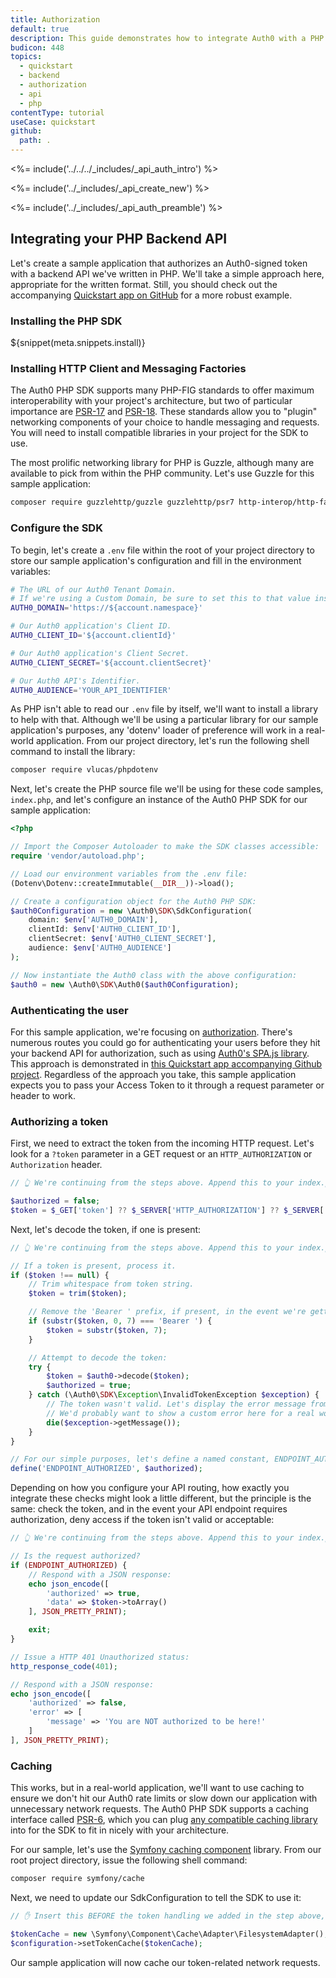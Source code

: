 ```yaml
---
title: Authorization
default: true
description: This guide demonstrates how to integrate Auth0 with a PHP backend API using the Auth0 PHP SDK.
budicon: 448
topics:
  - quickstart
  - backend
  - authorization
  - api
  - php
contentType: tutorial
useCase: quickstart
github:
  path: .
---
```


<%= include('../../../_includes/_api_auth_intro') %>

<%= include('../_includes/_api_create_new') %>

<%= include('../_includes/_api_auth_preamble') %>

## Integrating your PHP Backend API

Let's create a sample application that authorizes an Auth0-signed token with a backend API we've written in PHP. We'll take a simple approach here, appropriate for the written format. Still, you should check out the accompanying [Quickstart app on GitHub](https://github.com/auth0-samples/auth0-php-api-samples/) for a more robust example.

### Installing the PHP SDK

${snippet(meta.snippets.install)}

### Installing HTTP Client and Messaging Factories

The Auth0 PHP SDK supports many PHP-FIG standards to offer maximum interoperability with your project's architecture, but two of particular importance are [PSR-17](https://www.php-fig.org/psr/psr-17/) and [PSR-18](https://www.php-fig.org/psr/psr-18/). These standards allow you to "plugin" networking components of your choice to handle messaging and requests. You will need to install compatible libraries in your project for the SDK to use.

The most prolific networking library for PHP is Guzzle, although many are available to pick from within the PHP community. Let's use Guzzle for this sample application:

```sh
composer require guzzlehttp/guzzle guzzlehttp/psr7 http-interop/http-factory-guzzle
```

### Configure the SDK

To begin, let's create a `.env` file within the root of your project directory to store our sample application's configuration and fill in the environment variables:

```sh
# The URL of our Auth0 Tenant Domain.
# If we're using a Custom Domain, be sure to set this to that value instead.
AUTH0_DOMAIN='https://${account.namespace}'

# Our Auth0 application's Client ID.
AUTH0_CLIENT_ID='${account.clientId}'

# Our Auth0 application's Client Secret.
AUTH0_CLIENT_SECRET='${account.clientSecret}'

# Our Auth0 API's Identifier.
AUTH0_AUDIENCE='YOUR_API_IDENTIFIER'
```

As PHP isn't able to read our `.env` file by itself, we'll want to install a library to help with that. Although we'll be using a particular library for our sample application's purposes, any 'dotenv' loader of preference will work in a real-world application. From our project directory, let's run the following shell command to install the library:

```sh
composer require vlucas/phpdotenv
```

Next, let's create the PHP source file we'll be using for these code samples, `index.php`, and let's configure an instance of the Auth0 PHP SDK for our sample application:

```php
<?php

// Import the Composer Autoloader to make the SDK classes accessible:
require 'vendor/autoload.php';

// Load our environment variables from the .env file:
(Dotenv\Dotenv::createImmutable(__DIR__))->load();

// Create a configuration object for the Auth0 PHP SDK:
$auth0Configuration = new \Auth0\SDK\SdkConfiguration(
    domain: $env['AUTH0_DOMAIN'],
    clientId: $env['AUTH0_CLIENT_ID'],
    clientSecret: $env['AUTH0_CLIENT_SECRET'],
    audience: $env['AUTH0_AUDIENCE']
);

// Now instantiate the Auth0 class with the above configuration:
$auth0 = new \Auth0\SDK\Auth0($auth0Configuration);
```


### Authenticating the user

For this sample application, we're focusing on [authorization](https://auth0.com/intro-to-iam/authentication-vs-authorization/). There's numerous routes you could go for authenticating your users before they hit your backend API for authorization, such as using [Auth0's SPA.js library](https://github.com/auth0/auth0-spa-js). This approach is demonstrated in [this Quickstart app accompanying Github project](https://github.com/auth0-samples/auth0-php-api-samples/). Regardless of the approach you take, this sample application expects you to pass your Access Token to it through a request parameter or header to work.

### Authorizing a token

First, we need to extract the token from the incoming HTTP request. Let's look for a `?token` parameter in a GET request or an `HTTP_AUTHORIZATION` or `Authorization` header.

```PHP
// 👆 We're continuing from the steps above. Append this to your index.php file.

$authorized = false;
$token = $_GET['token'] ?? $_SERVER['HTTP_AUTHORIZATION'] ?? $_SERVER['Authorization'] ?? null;
```

Next, let's decode the token, if one is present:

```PHP
// 👆 We're continuing from the steps above. Append this to your index.php file.

// If a token is present, process it.
if ($token !== null) {
    // Trim whitespace from token string.
    $token = trim($token);

    // Remove the 'Bearer ' prefix, if present, in the event we're getting an Authorization header that's using it.
    if (substr($token, 0, 7) === 'Bearer ') {
        $token = substr($token, 7);
    }

    // Attempt to decode the token:
    try {
        $token = $auth0->decode($token);
        $authorized = true;
    } catch (\Auth0\SDK\Exception\InvalidTokenException $exception) {
        // The token wasn't valid. Let's display the error message from the Auth0 SDK.
        // We'd probably want to show a custom error here for a real world application.
        die($exception->getMessage());
    }
}

// For our simple purposes, let's define a named constant, ENDPOINT_AUTHORIZED, which we can check from our secure endpoints to determine authorization.
define('ENDPOINT_AUTHORIZED', $authorized);
```

Depending on how you configure your API routing, how exactly you integrate these checks might look a little different, but the principle is the same: check the token, and in the event your API endpoint requires authorization, deny access if the token isn't valid or acceptable:

```PHP
// 👆 We're continuing from the steps above. Append this to your index.php file.

// Is the request authorized?
if (ENDPOINT_AUTHORIZED) {
    // Respond with a JSON response:
    echo json_encode([
        'authorized' => true,
        'data' => $token->toArray()
    ], JSON_PRETTY_PRINT);

    exit;
}

// Issue a HTTP 401 Unauthorized status:
http_response_code(401);

// Respond with a JSON response:
echo json_encode([
    'authorized' => false,
    'error' => [
        'message' => 'You are NOT authorized to be here!'
    ]
], JSON_PRETTY_PRINT);
```

### Caching

This works, but in a real-world application, we'll want to use caching to ensure we don't hit our Auth0 rate limits or slow down our application with unnecessary network requests. The Auth0 PHP SDK supports a caching interface called [PSR-6](https://www.php-fig.org/psr/psr-6), which you can plug [any compatible caching library](https://packagist.org/providers/psr/cache-implementation) into for the SDK to fit in nicely with your architecture.

For our sample, let's use the [Symfony caching component](https://symfony.com/doc/current/components/cache.html) library. From our root project directory, issue the following shell command:

```sh
composer require symfony/cache
```

Next, we need to update our SdkConfiguration to tell the SDK to use it:

```PHP
// ✋ Insert this BEFORE the token handling we added in the step above, so the SDK uses the cache.

$tokenCache = new \Symfony\Component\Cache\Adapter\FilesystemAdapter();
$configuration->setTokenCache($tokenCache);
```

Our sample application will now cache our token-related network requests.
